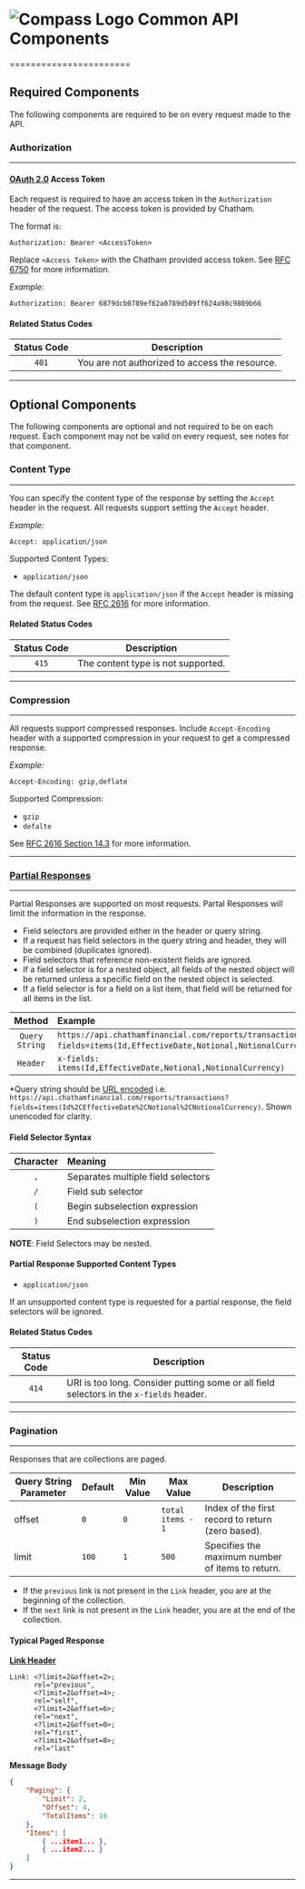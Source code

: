 # ![Compass Logo](https://raw.github.com/Chatham/apidocs.chathamfinancial.com/master/ChathamCompass-150x150.png) Common API Components
=======================

## Required Components
The following components are required to be on every request made to the API.

### Authorization
-----

#### **[OAuth 2.0](http://tools.ietf.org/html/rfc6749) Access Token**

Each request is required to have an access token in the `Authorization` header of the request. The access token is provided by Chatham.

The format is:

```text
Authorization: Bearer <AccessToken>
```

Replace `<Access Token>` with the Chatham provided access token. See [RFC 6750](http://tools.ietf.org/html/rfc6750) for more information.

*Example:*

```text
Authorization: Bearer 6879dcb0789ef62a0789d509ff624a98c9809b66
```
#### **Related Status Codes**

|  Status Code  | Description                                    |
| :-----------: | ---------------------------------------------- |
| `401`         | You are not authorized to access the resource. |

-----
## Optional Components
The following components are optional and not required to be on each request. Each component may not be valid on every request, see notes for that component.

### Content Type
-----
You can specify the content type of the response by setting the `Accept` header in the request. All requests support setting the `Accept` header.

*Example:*

```text
Accept: application/json
```

Supported Content Types:
* `application/json`

The default content type is `application/json` if the `Accept` header is missing from the request. See [RFC 2616](http://www.w3.org/Protocols/rfc2616/rfc2616-sec14.html) for more information.

#### **Related Status Codes**

|  Status Code  | Description                        |
| :-----------: | ---------------------------------- |
| `415`         | The content type is not supported. |

-----

### Compression

-----
All requests support compressed responses. Include `Accept-Encoding` header with a supported compression in your request to get a compressed response.

*Example:*

```text
Accept-Encoding: gzip,deflate
```

Supported Compression:

* `gzip`
* `defalte`

See [RFC 2616 Section 14.3](http://www.w3.org/Protocols/rfc2616/rfc2616-sec14.html#sec14.3) for more information.

-----

###  [Partial Responses](https://github.com/AnthonyCarl/ServiceStack.PartialResponse)

-----
Partial Responses are supported on most requests. Partal Responses will limit the information in the response. 

* Field selectors are provided either in the header or query string. 
* If a request has field selectors in the query string and header, they will be combined (duplicates ignored).
* Field selectors that reference non-existent fields are ignored.
* If a field selector is for a nested object, all fields of the nested object will be returned unless a specific field on the nested object is selected.
* If a field selector is for a field on a list item, that field will be returned for all items in the list.

| Method         | Example                                                                                                           |
|:--------------:|:------------------------------------------------------------------------------------------------------------------|
| `Query String` | `https://api.chathamfinancial.com/reports/transactions?fields=items(Id,EffectiveDate,Notional,NotionalCurrency)`* |
| `Header`       | `x-fields: items(Id,EffectiveDate,Notional,NotionalCurrency)`                                                     |
*Query string should be [URL encoded](http://meyerweb.com/eric/tools/dencoder/) i.e. `https://api.chathamfinancial.com/reports/transactions?fields=items(Id%2CEffectiveDate%2CNotional%2CNotionalCurrency)`. Shown unencoded for clarity.

#### **Field Selector Syntax**
| Character | Meaning                            |
|:---------:|:-----------------------------------|
| `,`       | Separates multiple field selectors |
| `/`       | Field sub selector                 |
| `(`       | Begin subselection expression      |
| `)`       | End subselection expression        |

**NOTE**: Field Selectors may be nested.

#### **Partial Response Supported Content Types**
* `application/json`

If an unsupported content type is requested for a partial response, the field selectors will be ignored.

#### **Related Status Codes**

|  Status Code  | Description                                                                             |
| :-----------: | --------------------------------------------------------------------------------------- |
| `414`         | URI is too long. Consider putting some or all field selectors in the `x-fields` header. |

-----

### Pagination
----
Responses that are collections are paged.

| Query String Parameter    | Default | Min Value | Max Value         | Description                                       |
| ------------------------- | ------- | --------- | ----------------- | ------------------------------------------------- |
| offset                    | `0`     | `0`       | `total items - 1` | Index of the first record to return (zero based). |
| limit                     | `100`   | `1`       | `500`             | Specifies the maximum number of items to return.  | 

* If the `previous` link is not present in the `Link` header, you are at the beginning of the collection.
* If the `next` link is not present in the `Link` header, you are at the end of the collection.

#### **Typical Paged Response**

**[Link Header](http://tools.ietf.org/html/rfc5988)**

```text
Link: <?limit=2&offset=2>;
      rel="previous",
      <?limit=2&offset=4>;
      rel="self",
      <?limit=2&offset=6>;
      rel="next",
      <?limit=2&offset=0>;
      rel="first",
      <?limit=2&offset=8>;
      rel="last"
```

**Message Body**

```json
{
    "Paging": {
        "Limit": 2,
        "Offset": 4,
        "TotalItems": 10
    },
    "Items": [
        { ...item1... },
        { ...item2... }
	]	
}
```

----
